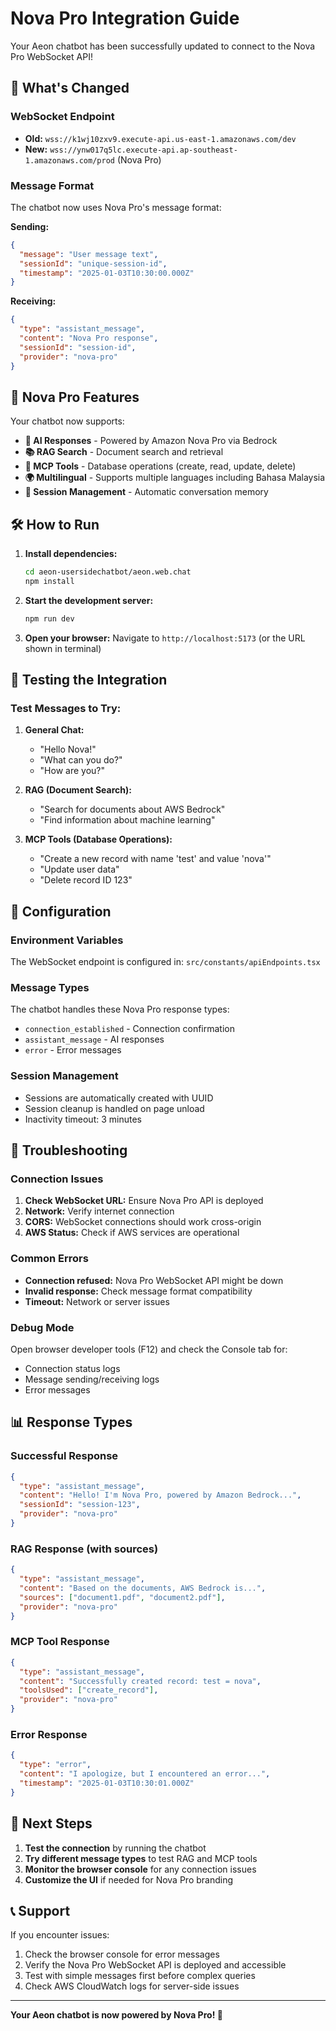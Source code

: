 # Nova Pro Integration Guide

Your Aeon chatbot has been successfully updated to connect to the Nova Pro WebSocket API!

## 🚀 What's Changed

### WebSocket Endpoint
- **Old:** `wss://k1wj10zxv9.execute-api.us-east-1.amazonaws.com/dev`
- **New:** `wss://ynw017q5lc.execute-api.ap-southeast-1.amazonaws.com/prod` (Nova Pro)

### Message Format
The chatbot now uses Nova Pro's message format:

**Sending:**
```json
{
  "message": "User message text",
  "sessionId": "unique-session-id",
  "timestamp": "2025-01-03T10:30:00.000Z"
}
```

**Receiving:**
```json
{
  "type": "assistant_message",
  "content": "Nova Pro response",
  "sessionId": "session-id",
  "provider": "nova-pro"
}
```

## 🤖 Nova Pro Features

Your chatbot now supports:

- **🧠 AI Responses** - Powered by Amazon Nova Pro via Bedrock
- **📚 RAG Search** - Document search and retrieval
- **🔧 MCP Tools** - Database operations (create, read, update, delete)
- **🌍 Multilingual** - Supports multiple languages including Bahasa Malaysia
- **💾 Session Management** - Automatic conversation memory

## 🛠️ How to Run

1. **Install dependencies:**
   ```bash
   cd aeon-usersidechatbot/aeon.web.chat
   npm install
   ```

2. **Start the development server:**
   ```bash
   npm run dev
   ```

3. **Open your browser:**
   Navigate to `http://localhost:5173` (or the URL shown in terminal)

## 💬 Testing the Integration

### Test Messages to Try:

1. **General Chat:**
   - "Hello Nova!"
   - "What can you do?"
   - "How are you?"

2. **RAG (Document Search):**
   - "Search for documents about AWS Bedrock"
   - "Find information about machine learning"

3. **MCP Tools (Database Operations):**
   - "Create a new record with name 'test' and value 'nova'"
   - "Update user data"
   - "Delete record ID 123"

## 🔧 Configuration

### Environment Variables
The WebSocket endpoint is configured in:
`src/constants/apiEndpoints.tsx`

### Message Types
The chatbot handles these Nova Pro response types:
- `connection_established` - Connection confirmation
- `assistant_message` - AI responses
- `error` - Error messages

### Session Management
- Sessions are automatically created with UUID
- Session cleanup is handled on page unload
- Inactivity timeout: 3 minutes

## 🐛 Troubleshooting

### Connection Issues
1. **Check WebSocket URL:** Ensure Nova Pro API is deployed
2. **Network:** Verify internet connection
3. **CORS:** WebSocket connections should work cross-origin
4. **AWS Status:** Check if AWS services are operational

### Common Errors
- **Connection refused:** Nova Pro WebSocket API might be down
- **Invalid response:** Check message format compatibility
- **Timeout:** Network or server issues

### Debug Mode
Open browser developer tools (F12) and check the Console tab for:
- Connection status logs
- Message sending/receiving logs
- Error messages

## 📊 Response Types

### Successful Response
```json
{
  "type": "assistant_message",
  "content": "Hello! I'm Nova Pro, powered by Amazon Bedrock...",
  "sessionId": "session-123",
  "provider": "nova-pro"
}
```

### RAG Response (with sources)
```json
{
  "type": "assistant_message", 
  "content": "Based on the documents, AWS Bedrock is...",
  "sources": ["document1.pdf", "document2.pdf"],
  "provider": "nova-pro"
}
```

### MCP Tool Response
```json
{
  "type": "assistant_message",
  "content": "Successfully created record: test = nova",
  "toolsUsed": ["create_record"],
  "provider": "nova-pro"
}
```

### Error Response
```json
{
  "type": "error",
  "content": "I apologize, but I encountered an error...",
  "timestamp": "2025-01-03T10:30:01.000Z"
}
```

## 🎯 Next Steps

1. **Test the connection** by running the chatbot
2. **Try different message types** to test RAG and MCP tools
3. **Monitor the browser console** for any connection issues
4. **Customize the UI** if needed for Nova Pro branding

## 📞 Support

If you encounter issues:
1. Check the browser console for error messages
2. Verify the Nova Pro WebSocket API is deployed and accessible
3. Test with simple messages first before complex queries
4. Check AWS CloudWatch logs for server-side issues

---

**Your Aeon chatbot is now powered by Nova Pro! 🚀**